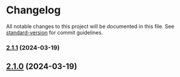 # Changelog

All notable changes to this project will be documented in this file. See [standard-version](https://github.com/conventional-changelog/standard-version) for commit guidelines.

### [2.1.1](https://github.com/tangshuang/fods/compare/v2.2.1-0...v2.1.1) (2024-03-19)

## [2.1.0](https://github.com/tangshuang/fods/compare/v2.2.1-0...v2.1.0) (2024-03-19)
